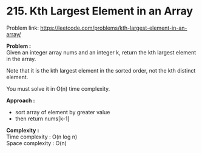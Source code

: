 # 215. Kth Largest Element in an Array

Problem link: https://leetcode.com/problems/kth-largest-element-in-an-array/

**Problem :**<br>
Given an integer array nums and an integer k, return the kth largest element in the array.<br>

Note that it is the kth largest element in the sorted order, not the kth distinct element.<br>

You must solve it in O(n) time complexity.<br>

**Approach :**<br>

- sort array of element by greater value
- then return nums[k-1]

**Complexity :**<br>
Time complexity : O(n log n) <br>
Space complexity : O(n)<br>
